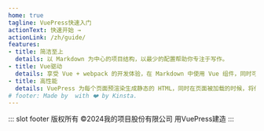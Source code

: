 ```yaml
---
home: true
tagline: VuePress快速入门
actionText: 快速开始 →
actionLink: /zh/guide/
features:
- title: 简洁至上
  details: 以 Markdown 为中心的项目结构，以最少的配置帮助你专注于写作。
- title: Vue驱动
  details: 享受 Vue + webpack 的开发体验，在 Markdown 中使用 Vue 组件，同时可以使用 Vue 来开发自定义主题。
- title: 高性能
  details: VuePress 为每个页面预渲染生成静态的 HTML，同时在页面被加载的时候，将作为 SPA 运行。
# footer: Made by  with ❤️ by Kinsta.
---
```


<!-- <HomeOptions /> -->
<HostingBanner />

::: slot footer
版权所有 ©2024我的项目股份有限公司 用VuePress建造
:::
